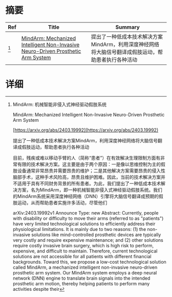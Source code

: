 # 摘要

| Ref | Title | Summary |
| --- | --- | --- |
| [^1] | [MindArm: Mechanized Intelligent Non-Invasive Neuro-Driven Prosthetic Arm System](https://arxiv.org/abs/2403.19992) | 提出了一种低成本技术解决方案MindArm，利用深度神经网络将大脑信号翻译成假肢运动，帮助患者执行各种活动 |

# 详细

[^1]: MindArm: 机械智能非侵入式神经驱动假肢系统

    MindArm: Mechanized Intelligent Non-Invasive Neuro-Driven Prosthetic Arm System

    [https://arxiv.org/abs/2403.19992](https://arxiv.org/abs/2403.19992)

    提出了一种低成本技术解决方案MindArm，利用深度神经网络将大脑信号翻译成假肢运动，帮助患者执行各种活动

    

    目前，残疾或难以移动手臂的人（简称“患者”）在有效解决生理限制方面有非常有限的技术解决方案。这主要是由于两个原因：一是像以思维控制为主的假肢设备通常非常昂贵并需要昂贵的维护；二是其他解决方案需要昂贵的侵入性脑部手术，这种手术风险高，昂贵且维护困难。因此，当前的技术解决方案并不适用于具有不同财务背景的所有患者。为此，我们提出了一种低成本技术解决方案，名为MindArm，即一种机械智能非侵入式神经驱动假肢系统。我们的MindArm系统采用深度神经网络（DNN）引擎将大脑信号翻译成预期的假肢运动，从而帮助患者实施许多活动，尽管他们

    arXiv:2403.19992v1 Announce Type: new  Abstract: Currently, people with disability or difficulty to move their arms (referred to as "patients") have very limited technological solutions to efficiently address their physiological limitations. It is mainly due to two reasons: (1) the non-invasive solutions like mind-controlled prosthetic devices are typically very costly and require expensive maintenance; and (2) other solutions require costly invasive brain surgery, which is high risk to perform, expensive, and difficult to maintain. Therefore, current technological solutions are not accessible for all patients with different financial backgrounds. Toward this, we propose a low-cost technological solution called MindArm, a mechanized intelligent non-invasive neuro-driven prosthetic arm system. Our MindArm system employs a deep neural network (DNN) engine to translate brain signals into the intended prosthetic arm motion, thereby helping patients to perform many activities despite their 
    


